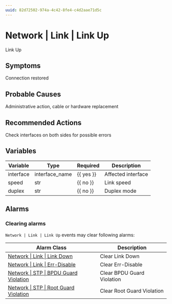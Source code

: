 ```yaml
---
uuid: 82d72502-974a-4c42-8fe4-c4d2aae71d5c
---
```

# Network | Link | Link Up

Link Up

## Symptoms

Connection restored

## Probable Causes

Administrative action, cable or hardware replacement

## Recommended Actions

Check interfaces on both sides for possible errors

## Variables

Variable | Type | Required | Description
--- | --- | --- | ---
interface | interface_name | {{ yes }} | Affected interface
speed | str | {{ no }} | Link speed
duplex | str | {{ no }} | Duplex mode

## Alarms

### Clearing alarms

`Network | Link | Link Up` events may clear following alarms:

Alarm Class | Description
--- | ---
[Network \| Link \| Link Down](../../../alarm-classes/network/link/link-down.md) | Clear Link Down
[Network \| Link \| Err-Disable](../../../alarm-classes/network/link/err-disable.md) | Clear Err-Disable
[Network \| STP \| BPDU Guard Violation](../../../alarm-classes/network/stp/bpdu-guard-violation.md) | Clear BPDU Guard Violation
[Network \| STP \| Root Guard Violation](../../../alarm-classes/network/stp/root-guard-violation.md) | Clear Root Guard Violation
